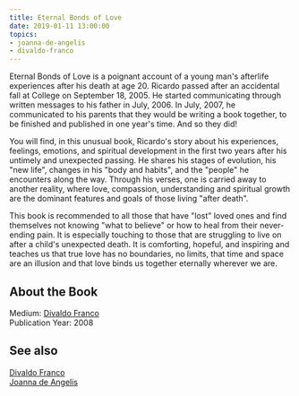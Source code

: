```yaml
---
title: Eternal Bonds of Love
date: 2019-01-11 13:00:00
topics: 
- joanna-de-angelis
- divaldo-franco
---
```


Eternal Bonds of Love is a poignant account of a young man's afterlife
experiences after his death at age 20. Ricardo passed after an accidental fall
at College on September 18, 2005. He started communicating through written
messages to his father in July, 2006. In July, 2007, he communicated to his
parents that they would be writing a book together, to be finished and published
in one year's time.  And so they did!

You will find, in this unusual book, Ricardo's story about his experiences,
feelings, emotions, and spiritual development in the first two years after his
untimely and unexpected passing. He shares his stages of evolution, his "new
life", changes in his "body and habits", and the "people" he encounters along
the way. Through his verses, one is carried away to another reality, where love,
compassion, understanding and spiritual growth are the dominant features and
goals of those living "after death".

This book is recommended to all those that have "lost" loved ones and find
themselves not knowing "what to believe" or how to heal from their never-ending
pain. It is especially touching to those that are struggling to live on after a
child's unexpected death. It is comforting, hopeful, and inspiring and teaches
us that true love has no boundaries, no limits, that time and space are an
illusion and that love binds us together eternally wherever we are.


## About the Book 
Medium: [Divaldo Franco](/bio/divaldo-franco)  
Publication Year: 2008

## See also
[Divaldo Franco](/bio/divaldo-franco)  
[Joanna de Angelis](/bio/joanna-de-angelis)
